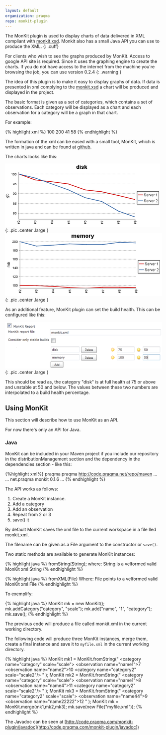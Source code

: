 ```yaml
---
layout: default
organization: praqma
repo: monkit-plugin
---
```


The MonKit plugin is used to display charts of data delivered in XML compliant with [monkit.xsd](http://code.praqma.net/schemas/monkit/1.0.1/monkit.xsd). Monkit also has a small Java API you can use to produce the XML.
{: .cuff}

For clients who wish to see the graphs produced by MonKit. Access to google API site is required. Since it uses the graphing engine to create the charts. If you do not have access to the internet from the machine you're browsing the job, you can use version 0.2.4
{: .warning }

The idea of this plugin is to make it easy to display graphs of data. If data is presented in xml complying to the
[monkit.xsd](http://code.praqma.net/schemas/monkit/1.0.1/monkit.xsd) a chart will be produced and displayed in the project.

The basic format is given as a set of categories, which contains a set of observations. Each category will be displayed as a chart and each observation for a category will be a graph in that chart.

For example:

{% highlight xml %}
<categories>
  <category name="memory" scale="mb">
    <observations>
      <observation name="Server 1">100</observation>
      <observation name="Server 2">200</observation>
    </observations>
  </category>
  <category name="disk" scale="gb">
    <observations>
      <observation name="Server 1">41</observation>
      <observation name="Server 2">58</observation>
    </observations>
  </category>
</categories>
{% endhighlight %}

The formation of the xml can be eased with a small tool, MonKit, which is written in java and can be found at [github](https://github.com/Praqma/MonKit).

The charts looks like this:

![Disk](images/disk.png){: .pic .center .large }
![Memory](images/memory.png){: .pic .center .large }

As an additional feature, MonKit plugin can set the build health. This can be configured like this:

![Memory](images/configure2.png){: .pic .center .large }

This should be read as, the category "disk" is at full health at 75 or above and unstable at 50 and below. The values between these two numbers are interpolated to a build health percentage.

## Using MonKit
This section will describe how to use MonKit as an API.

For now there's only an API for Java.

### Java
MonKit can be included in your Maven project if you include our repository in the distributionManagement section and the dependency in the dependencies section - like this:

{%highlight xml%}
<repositories>
  <repository>
    <id>praqma</id>
    <name>praqma</name>
    <url>http://code.praqma.net/repo/maven</url>
  </repository>
  ...
</repositories>
...
<dependencies>
  <dependency>
    <groupId>net.praqma</groupId>
    <artifactId>monkit</artifactId>
    <version>0.1.6</version>
  </dependency>
  ...
</dependencies>
{% endhighlight %}

The API works as follows:

1. Create a MonKit instance.
2. Add a category
3. Add an observation
4. Repeat from 2 or 3
5. save() it

By default MonKit saves the xml file to the current workspace in a file lled monkit.xml.

The filename can be given as a File argument to the constructor or `save()`.

Two static methods are available to generate MonKit instances:

{% highlight java %}
fromString(String);
where:
  String is a velformed valid MonKit xml String
{% endhighlight %}

{% highlight java %}
fromXML(File)
Where:
  File points to a velformed valid MonKit xml File
{% endhighlight %}

To exemplify:

{% highlight java %}
MonKit mk = new MonKit();
mk.addCategory("category", "scale");
mk.add("name", "1", "category");
mk.save();
{% endhighlight %}

The previous code will produce a file called monkit.xml in the current working directory.

The following code will produce three MonKit instances, merge them, create a final instance and save it to `myfile.xml` in the current working directory.

{% highlight java %}
MonKit mk1 = MonKit.fromString("
<categories>
  <category name=\"category\" scale=\"scale\">
    <observation name=\"name1\">7</observation>
    <observation name=\"name2\">10</observation>
  </category><category name=\"category2\" scale=\"scale2\"/>
</categories>
" );
MonKit mk2 = MonKit.fromString("
<categories>
  <category name=\"category\" scale=\"scale\">
    <observation name=\"name1\">8</observation>
    <observation name=\"name4\">11</observation>
  </category><category name=\"category2\" scale=\"scale2\"/>
</categories>
" );
MonKit mk3 = MonKit.fromString("
<categories>
  <category name=\"category2\" scale=\"scale\">
    <observation name=\"name44\">9</observation>
    <observation name=\"name22222\">12</observation>
  </category>
</categories>
" );
MonKit mk = MonKit.merge(mk1,mk2,mk3);
mk.save(new File("myfile.xml"));
{% endhighlight %}

The Javadoc can be seen at [http://code.praqma.com/monkit-plugin/javadoc](http://code.praqma.com/monkit-plugin/javadoc])
